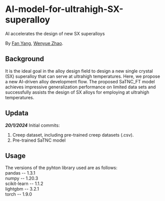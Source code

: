 # AI-model-for-ultrahigh-SX-superalloy
AI accelerates the design of new SX superalloys  

By [Fan Yang](https://github.com/fanYang-X), [Wenyue Zhao](https://shi.buaa.edu.cn/09652/zh_CN/index.htm).

## Background  
It is the ideal goal in the alloy design field to design a new single crystal (SX) superalloy that can serve at ultrahigh temperatures. Here, we propose a new AI-driven alloy development flow. The proposed SaTNC_FT model achieves impressive generalization performance on limited data sets and successfully assists the design of SX alloys for employing at ultrahigh temperatures.

## Updata

***20/1/2024***
Initial commits:

1. Creep dataset, including pre-trained creep datasets (.csv).  
2. Pre-trained SaTNC model

## Usage 

The versions of the pyhton library used are as follows:  
pandas -- 1.3.1  
numpy -- 1.20.3  
scikit-learn -- 1.1.2  
lightgbm -- 3.2.1  
torch -- 1.9.0
